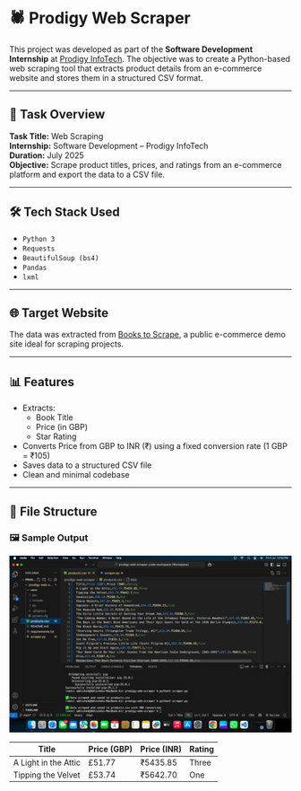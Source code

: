 # 🕷️ Prodigy Web Scraper

This project was developed as part of the **Software Development Internship** at [Prodigy InfoTech](https://prodigyinfotech.dev/). The objective was to create a Python-based web scraping tool that extracts product details from an e-commerce website and stores them in a structured CSV format.

---

## 📌 Task Overview

**Task Title:** Web Scraping  
**Internship:** Software Development – Prodigy InfoTech  
**Duration:** July 2025  
**Objective:** Scrape product titles, prices, and ratings from an e-commerce platform and export the data to a CSV file.

---

## 🛠️ Tech Stack Used

- `Python 3`
- `Requests`
- `BeautifulSoup (bs4)`
- `Pandas`
- `lxml`

---

## 🌐 Target Website

The data was extracted from [Books to Scrape](https://books.toscrape.com/), a public e-commerce demo site ideal for scraping projects.

---

## 📊 Features

- Extracts:
  - Book Title
  - Price (in GBP)
  - Star Rating
- Converts Price from GBP to INR (₹) using a fixed conversion rate (1 GBP = ₹105)
- Saves data to a structured CSV file
- Clean and minimal codebase

---

## 📁 File Structure


### 🖼️ Sample Output
![Scraper Output](output.png)


| Title                 | Price (GBP) | Price (INR) | Rating |
|-----------------------|--------------|-------------|--------|
| A Light in the Attic  | £51.77       | ₹5435.85    | Three  |
| Tipping the Velvet    | £53.74       | ₹5642.70    | One    |


